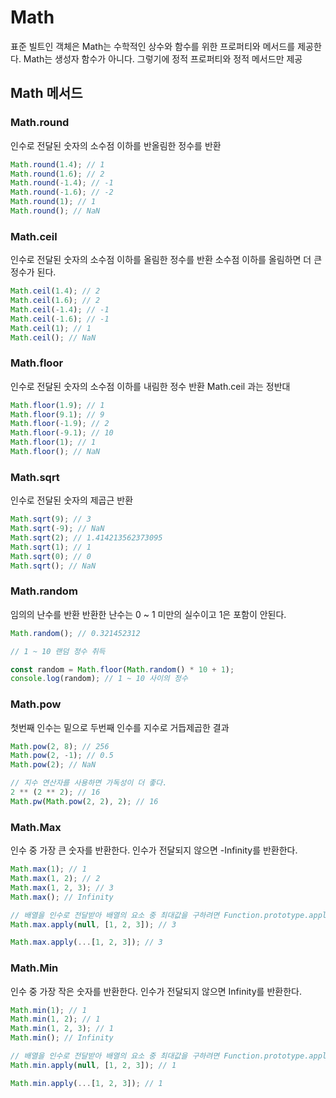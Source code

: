 # Math

표준 빌트인 객체은 Math는 수학적인 상수와 함수를 위한 프로퍼티와 메서드를 제공한다.
Math는 생성자 함수가 아니다. 그렇기에 정적 프로퍼티와 정적 메서드만 제공

## Math 메서드

### Math.round

인수로 전달된 숫자의 소수점 이하를 반올림한 정수를 반환

```js
Math.round(1.4); // 1
Math.round(1.6); // 2
Math.round(-1.4); // -1
Math.round(-1.6); // -2
Math.round(1); // 1
Math.round(); // NaN
```

### Math.ceil

인수로 전달된 숫자의 소수점 이하를 올림한 정수를 반환
소수점 이하를 올림하면 더 큰 정수가 된다.

```js
Math.ceil(1.4); // 2
Math.ceil(1.6); // 2
Math.ceil(-1.4); // -1
Math.ceil(-1.6); // -1
Math.ceil(1); // 1
Math.ceil(); // NaN
```

### Math.floor

인수로 전달된 숫자의 소수점 이하를 내림한 정수 반환 Math.ceil 과는 정반대

```js
Math.floor(1.9); // 1
Math.floor(9.1); // 9
Math.floor(-1.9); // 2
Math.floor(-9.1); // 10
Math.floor(1); // 1
Math.floor(); // NaN
```

### Math.sqrt

인수로 전달된 숫자의 제곱근 반환

```js
Math.sqrt(9); // 3
Math.sqrt(-9); // NaN
Math.sqrt(2); // 1.414213562373095
Math.sqrt(1); // 1
Math.sqrt(0); // 0
Math.sqrt(); // NaN
```

### Math.random

임의의 난수를 반환
반환한 난수는 0 ~ 1 미만의 실수이고 1은 포함이 안된다.

```js
Math.random(); // 0.321452312

// 1 ~ 10 랜덤 정수 취득

const random = Math.floor(Math.random() * 10 + 1);
console.log(random); // 1 ~ 10 사이의 정수
```

### Math.pow

첫번째 인수는 밑으로 두번째 인수를 지수로 거듭제곱한 결과

```js
Math.pow(2, 8); // 256
Math.pow(2, -1); // 0.5
Math.pow(2); // NaN

// 지수 연산자를 사용하면 가독성이 더 좋다.
2 ** (2 ** 2); // 16
Math.pw(Math.pow(2, 2), 2); // 16
```

### Math.Max

인수 중 가장 큰 숫자를 반환한다.
인수가 전달되지 않으면 -Infinity를 반환한다.

```js
Math.max(1); // 1
Math.max(1, 2); // 2
Math.max(1, 2, 3); // 3
Math.max(); // Infinity

// 배열을 인수로 전달받아 배열의 요소 중 최대값을 구하려면 Function.prototype.apply 혹은 스프레드 문법 사용
Math.max.apply(null, [1, 2, 3]); // 3

Math.max.apply(...[1, 2, 3]); // 3
```

### Math.Min

인수 중 가장 작은 숫자를 반환한다.
인수가 전달되지 않으면 Infinity를 반환한다.

```js
Math.min(1); // 1
Math.min(1, 2); // 1
Math.min(1, 2, 3); // 1
Math.min(); // Infinity

// 배열을 인수로 전달받아 배열의 요소 중 최대값을 구하려면 Function.prototype.apply 혹은 스프레드 문법 사용
Math.min.apply(null, [1, 2, 3]); // 1

Math.min.apply(...[1, 2, 3]); // 1
```
